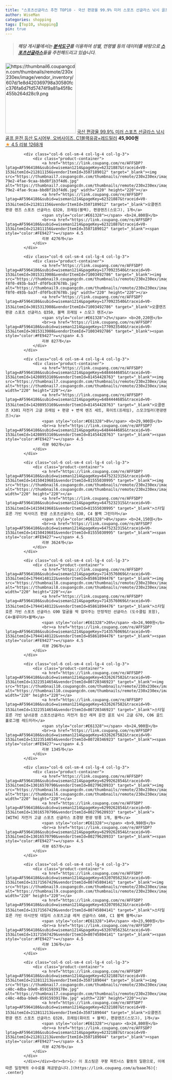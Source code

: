 ```yaml
---
title: "스포츠선글라스 추천 TOP10 - 국산 편광율 99.9% 미러 스포츠 선글라스 낚시 골프 운전 등산 도시어부, 오버사이즈, C1블랙유광+레드밀러"
author: WiseMan
categories: shopping
tags: [Top10, shopping]
pin: true
---
```


> ##### 해당 게시물에서는 [**분석도구**](https://itemscout.io/)를 이용하여 **성별**, **연령별** 등의 데이터를 바탕으로 [**스포츠선글라스**](https://link.coupang.com/a/baae76)들을 추천해드리고 있습니다.
<div class="container"><div class="row">
            <div class="col-6 col-sm-4 col-lg-4 col-lg-3">
                <div class="product-container">
                    <a href="https://link.coupang.com/re/AFFSDP?lptag=AF5964186&subid=wiseman1214&pageKey=5752328042&traceid=V0-153&itemId=9716588836&vendorItemId=77000405069" target="_blank"><img src="https://thumbnail6.coupangcdn.com/thumbnails/remote/230x230ex/image/vendor_inventory/607d/1e8d420369798a30580fcc376fa6d7fd57474f9a81a45f8c455b264d28c9.png" alt="https://thumbnail6.coupangcdn.com/thumbnails/remote/230x230ex/image/vendor_inventory/607d/1e8d420369798a30580fcc376fa6d7fd57474f9a81a45f8c455b264d28c9.png" width="220" height="220"></a>
                    <a href="https://link.coupang.com/re/AFFSDP?lptag=AF5964186&subid=wiseman1214&pageKey=5752328042&traceid=V0-153&itemId=9716588836&vendorItemId=77000405069" target="_blank">국산 편광율 99.9% 미러 스포츠 선글라스 낚시 골프 운전 등산 도시어부, 오버사이즈, C1블랙유광+레드밀러</a>
                    <span style="color:#E61328"></span> <b>45,900원</b>
                    <br><a href="https://link.coupang.com/re/AFFSDP?lptag=AF5964186&subid=wiseman1214&pageKey=5752328042&traceid=V0-153&itemId=9716588836&vendorItemId=77000405069" target="_blank"><span style="color:#FE9427">★</span> 4.5
                    리뷰 1268개</a>
                </div>
            </div>
            
            <div class="col-6 col-sm-4 col-lg-4 col-lg-3">
                <div class="product-container">
                    <a href="https://link.coupang.com/re/AFFSDP?lptag=AF5964186&subid=wiseman1214&pageKey=62321887&traceid=V0-153&itemId=212811156&vendorItemId=3507189012" target="_blank"><img src="https://thumbnail7.coupangcdn.com/thumbnails/remote/230x230ex/image/product/image/vendoritem/2018/11/07/3507189012/5d58886b-79e2-4fae-9caa-bbd8f1b3f4d6.jpg" alt="https://thumbnail7.coupangcdn.com/thumbnails/remote/230x230ex/image/product/image/vendoritem/2018/11/07/3507189012/5d58886b-79e2-4fae-9caa-bbd8f1b3f4d6.jpg" width="220" height="220"></a>
                    <a href="https://link.coupang.com/re/AFFSDP?lptag=AF5964186&subid=wiseman1214&pageKey=62321887&traceid=V0-153&itemId=212811156&vendorItemId=3507189012" target="_blank">오클렌즈 편광 렌즈 스포츠 선글라스 Q320, 프레임(블랙), 편광렌즈(스모그), 1개</a>
                    <span style="color:#E61328"></span> <b>24,800원</b>
                    <br><a href="https://link.coupang.com/re/AFFSDP?lptag=AF5964186&subid=wiseman1214&pageKey=62321887&traceid=V0-153&itemId=212811156&vendorItemId=3507189012" target="_blank"><span style="color:#FE9427">★</span> 4.5
                    리뷰 4276개</a>
                </div>
            </div>
            
            <div class="col-6 col-sm-4 col-lg-4 col-lg-3">
                <div class="product-container">
                    <a href="https://link.coupang.com/re/AFFSDP?lptag=AF5964186&subid=wiseman1214&pageKey=1770923540&traceid=V0-153&itemId=3015313908&vendorItemId=71003492786" target="_blank"><img src="https://thumbnail9.coupangcdn.com/thumbnails/remote/230x230ex/image/retail/images/2020/06/25/14/6/52434b21-f8f0-493b-ba3f-df0fbc87678b.jpg" alt="https://thumbnail9.coupangcdn.com/thumbnails/remote/230x230ex/image/retail/images/2020/06/25/14/6/52434b21-f8f0-493b-ba3f-df0fbc87678b.jpg" width="220" height="220"></a>
                    <a href="https://link.coupang.com/re/AFFSDP?lptag=AF5964186&subid=wiseman1214&pageKey=1770923540&traceid=V0-153&itemId=3015313908&vendorItemId=71003492786" target="_blank">오클랜즈 편광 스포츠 선글라스 Q350, 블랙 프레임 + 스모그 렌즈</a>
                    <span style="color:#E61328">2%</span> <b>20,220원</b>
                    <br><a href="https://link.coupang.com/re/AFFSDP?lptag=AF5964186&subid=wiseman1214&pageKey=1770923540&traceid=V0-153&itemId=3015313908&vendorItemId=71003492786" target="_blank"><span style="color:#FE9427">★</span> 4.5
                    리뷰 827개</a>
                </div>
            </div>
            
            <div class="col-6 col-sm-4 col-lg-4 col-lg-3">
                <div class="product-container">
                    <a href="https://link.coupang.com/re/AFFSDP?lptag=AF5964186&subid=wiseman1214&pageKey=6484444685&traceid=V0-153&itemId=14208953169&vendorItemId=81454428763" target="_blank"><img src="https://thumbnail7.coupangcdn.com/thumbnails/remote/230x230ex/image/rs_quotation_api/pehbback/fd27586939c448da8f21a631f3f41014.jpg" alt="https://thumbnail7.coupangcdn.com/thumbnails/remote/230x230ex/image/rs_quotation_api/pehbback/fd27586939c448da8f21a631f3f41014.jpg" width="220" height="220"></a>
                    <a href="https://link.coupang.com/re/AFFSDP?lptag=AF5964186&subid=wiseman1214&pageKey=6484444685&traceid=V0-153&itemId=14208953169&vendorItemId=81454428763" target="_blank">오클랜즈 X301 자전거 고글 프레임 + 편광 + 변색 렌즈 세트, 화이트(프레임), 스모크밀러(편광렌즈)</a>
                    <span style="color:#E61328">8%</span> <b>29,900원</b>
                    <br><a href="https://link.coupang.com/re/AFFSDP?lptag=AF5964186&subid=wiseman1214&pageKey=6484444685&traceid=V0-153&itemId=14208953169&vendorItemId=81454428763" target="_blank"><span style="color:#FE9427">★</span> 4.5
                    리뷰 902개</a>
                </div>
            </div>
            
            <div class="col-6 col-sm-4 col-lg-4 col-lg-3">
                <div class="product-container">
                    <a href="https://link.coupang.com/re/AFFSDP?lptag=AF5964186&subid=wiseman1214&pageKey=6475232315&traceid=V0-153&itemId=14150419681&vendorItemId=81555030995" target="_blank"><img src="https://thumbnail6.coupangcdn.com/thumbnails/remote/230x230ex/image/vendor_inventory/f50a/b547496c42d9172aadef16346520adaf21c175ba2f76c739e07ac08a03ab.JPG" alt="https://thumbnail6.coupangcdn.com/thumbnails/remote/230x230ex/image/vendor_inventory/f50a/b547496c42d9172aadef16346520adaf21c175ba2f76c739e07ac08a03ab.JPG" width="220" height="220"></a>
                    <a href="https://link.coupang.com/re/AFFSDP?lptag=AF5964186&subid=wiseman1214&pageKey=6475232315&traceid=V0-153&itemId=14150419681&vendorItemId=81555030995" target="_blank">스타일호른 가빈 빅사이즈 편광 스포츠선글라스 G30, C4 블랙 그린미러</a>
                    <span style="color:#E61328">8%</span> <b>24,150원</b>
                    <br><a href="https://link.coupang.com/re/AFFSDP?lptag=AF5964186&subid=wiseman1214&pageKey=6475232315&traceid=V0-153&itemId=14150419681&vendorItemId=81555030995" target="_blank"><span style="color:#FE9427">★</span> 4.5
                    리뷰 3624개</a>
                </div>
            </div>
            
            <div class="col-6 col-sm-4 col-lg-4 col-lg-3">
                <div class="product-container">
                    <a href="https://link.coupang.com/re/AFFSDP?lptag=AF5964186&subid=wiseman1214&pageKey=7143576069&traceid=V0-153&itemId=17944148122&vendorItemId=85861894476" target="_blank"><img src="https://thumbnail8.coupangcdn.com/thumbnails/remote/230x230ex/image/vendor_inventory/d238/46dd1f117bea6ad861f5547a0efa43988cf1368dc5e7ec8913ef98870d30.jpg" alt="https://thumbnail8.coupangcdn.com/thumbnails/remote/230x230ex/image/vendor_inventory/d238/46dd1f117bea6ad861f5547a0efa43988cf1368dc5e7ec8913ef98870d30.jpg" width="220" height="220"></a>
                    <a href="https://link.coupang.com/re/AFFSDP?lptag=AF5964186&subid=wiseman1214&pageKey=7143576069&traceid=V0-153&itemId=17944148122&vendorItemId=85861894476" target="_blank">스타일호른 가빈 스포츠 선글라스 G90 얼굴을 딱 잡아주는 안정적인 선글라스 (도수클립 포함), C4+블루미러+블랙</a>
                    <span style="color:#E61328">26%</span> <b>24,900원</b>
                    <br><a href="https://link.coupang.com/re/AFFSDP?lptag=AF5964186&subid=wiseman1214&pageKey=7143576069&traceid=V0-153&itemId=17944148122&vendorItemId=85861894476" target="_blank"><span style="color:#FE9427">★</span> 4.5
                    리뷰 296개</a>
                </div>
            </div>
            
            <div class="col-6 col-sm-4 col-lg-4 col-lg-3">
                <div class="product-container">
                    <a href="https://link.coupang.com/re/AFFSDP?lptag=AF5964186&subid=wiseman1214&pageKey=6326267582&traceid=V0-153&itemId=13223514654&vendorItemId=80720346923" target="_blank"><img src="https://thumbnail10.coupangcdn.com/thumbnails/remote/230x230ex/image/vendor_inventory/c87b/07b8c00edcefdab3833ad792e656b6f19eb19c57e3afaed983911be75ce8.JPG" alt="https://thumbnail10.coupangcdn.com/thumbnails/remote/230x230ex/image/vendor_inventory/c87b/07b8c00edcefdab3833ad792e656b6f19eb19c57e3afaed983911be75ce8.JPG" width="220" height="220"></a>
                    <a href="https://link.coupang.com/re/AFFSDP?lptag=AF5964186&subid=wiseman1214&pageKey=6326267582&traceid=V0-153&itemId=13223514654&vendorItemId=80720346923" target="_blank">스타일호른 가빈 남녀공용 스포츠선글라스 자전거 등산 레져 운전 골프 낚시 고글 G70, C06 골드홀로그램 레드미러</a>
                    <span style="color:#E61328"></span> <b>24,900원</b>
                    <br><a href="https://link.coupang.com/re/AFFSDP?lptag=AF5964186&subid=wiseman1214&pageKey=6326267582&traceid=V0-153&itemId=13223514654&vendorItemId=80720346923" target="_blank"><span style="color:#FE9427">★</span> 4.5
                    리뷰 1345개</a>
                </div>
            </div>
            
            <div class="col-6 col-sm-4 col-lg-4 col-lg-3">
                <div class="product-container">
                    <a href="https://link.coupang.com/re/AFFSDP?lptag=AF5964186&subid=wiseman1214&pageKey=6299262854&traceid=V0-153&itemId=13016570790&vendorItemId=80279620933" target="_blank"><img src="https://thumbnail6.coupangcdn.com/thumbnails/remote/230x230ex/image/vendor_inventory/3f92/32e4f32967c465d5a4518b68974170199429b9fb12c69c9a07c82421e87b.jpg" alt="https://thumbnail6.coupangcdn.com/thumbnails/remote/230x230ex/image/vendor_inventory/3f92/32e4f32967c465d5a4518b68974170199429b9fb12c69c9a07c82421e87b.jpg" width="220" height="220"></a>
                    <a href="https://link.coupang.com/re/AFFSDP?lptag=AF5964186&subid=wiseman1214&pageKey=6299262854&traceid=V0-153&itemId=13016570790&vendorItemId=80279620933" target="_blank">[WITH] 자전거 고글 스포츠 선글라스 초경량 편광 방풍 1개, 블랙</a>
                    <span style="color:#E61328"></span> <b>9,980원</b>
                    <br><a href="https://link.coupang.com/re/AFFSDP?lptag=AF5964186&subid=wiseman1214&pageKey=6299262854&traceid=V0-153&itemId=13016570790&vendorItemId=80279620933" target="_blank"><span style="color:#FE9427">★</span> 4.5
                    리뷰 657개</a>
                </div>
            </div>
            
            <div class="col-6 col-sm-4 col-lg-4 col-lg-3">
                <div class="product-container">
                    <a href="https://link.coupang.com/re/AFFSDP?lptag=AF5964186&subid=wiseman1214&pageKey=6320705623&traceid=V0-153&itemId=13171567429&vendorItemId=80745804141" target="_blank"><img src="https://thumbnail9.coupangcdn.com/thumbnails/remote/230x230ex/image/vendor_inventory/8a4a/a7881dd610fd855f6ad86c64cf0c8bc19d5b47166a8449d4c34fdd8db2f3.jpg" alt="https://thumbnail9.coupangcdn.com/thumbnails/remote/230x230ex/image/vendor_inventory/8a4a/a7881dd610fd855f6ad86c64cf0c8bc19d5b47166a8449d4c34fdd8db2f3.jpg" width="220" height="220"></a>
                    <a href="https://link.coupang.com/re/AFFSDP?lptag=AF5964186&subid=wiseman1214&pageKey=6320705623&traceid=V0-153&itemId=13171567429&vendorItemId=80745804141" target="_blank">스타일호른 가빈 아시안핏 데일리 스포츠고글 레져 선글라스 G60, C1 블랙 블랙</a>
                    <span style="color:#E61328">14%</span> <b>23,900원</b>
                    <br><a href="https://link.coupang.com/re/AFFSDP?lptag=AF5964186&subid=wiseman1214&pageKey=6320705623&traceid=V0-153&itemId=13171567429&vendorItemId=80745804141" target="_blank"><span style="color:#FE9427">★</span> 4.5
                    리뷰 136개</a>
                </div>
            </div>
            
            <div class="col-6 col-sm-4 col-lg-4 col-lg-3">
                <div class="product-container">
                    <a href="https://link.coupang.com/re/AFFSDP?lptag=AF5964186&subid=wiseman1214&pageKey=62321887&traceid=V0-153&itemId=212811213&vendorItemId=3507189044" target="_blank"><img src="https://thumbnail7.coupangcdn.com/thumbnails/remote/230x230ex/image/product/image/vendoritem/2019/04/23/3507189044/5e1f1002-c48c-4dba-b9e0-85915939178e.jpg" alt="https://thumbnail7.coupangcdn.com/thumbnails/remote/230x230ex/image/product/image/vendoritem/2019/04/23/3507189044/5e1f1002-c48c-4dba-b9e0-85915939178e.jpg" width="220" height="220"></a>
                    <a href="https://link.coupang.com/re/AFFSDP?lptag=AF5964186&subid=wiseman1214&pageKey=62321887&traceid=V0-153&itemId=212811213&vendorItemId=3507189044" target="_blank">오클렌즈 편광 렌즈 스포츠 선글라스 Q320, 프레임(화이트 + 블랙), 편광렌즈(스모그), 1개</a>
                    <span style="color:#E61328"></span> <b>24,800원</b>
                    <br><a href="https://link.coupang.com/re/AFFSDP?lptag=AF5964186&subid=wiseman1214&pageKey=62321887&traceid=V0-153&itemId=212811213&vendorItemId=3507189044" target="_blank"><span style="color:#FE9427">★</span> 4.5
                    리뷰 4276개</a>
                </div>
            </div>
            </div></div><br><br>[👉 이 포스팅은 쿠팡 파트너스 활동의 일환으로, 이에 따른 일정액의 수수료를 제공받습니다.](https://link.coupang.com/a/baae76){: .center}